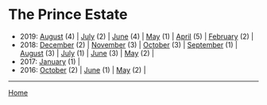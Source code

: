 # The Prince Estate

  * 2019: 
      [August](./the-prince-estate-2019-08.md) (4) | 
      [July](./the-prince-estate-2019-07.md) (2) | 
      [June](./the-prince-estate-2019-06.md) (4) | 
      [May](./the-prince-estate-2019-05.md) (1) | 
      [April](./the-prince-estate-2019-04.md) (5) | 
      [February](./the-prince-estate-2019-02.md) (2) | 
  * 2018: 
      [December](./the-prince-estate-2018-12.md) (2) | 
      [November](./the-prince-estate-2018-11.md) (3) | 
      [October](./the-prince-estate-2018-10.md) (3) | 
      [September](./the-prince-estate-2018-09.md) (1) | 
      [August](./the-prince-estate-2018-08.md) (3) | 
      [July](./the-prince-estate-2018-07.md) (1) | 
      [June](./the-prince-estate-2018-06.md) (3) | 
      [May](./the-prince-estate-2018-05.md) (2) | 
  * 2017: 
      [January](./the-prince-estate-2017-01.md) (1) | 
  * 2016: 
      [October](./the-prince-estate-2016-10.md) (2) | 
      [June](./the-prince-estate-2016-06.md) (1) | 
      [May](./the-prince-estate-2016-05.md) (2) | 

----

[Home](../)
